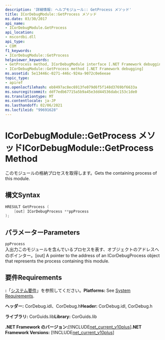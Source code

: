 ```yaml
---
description: '詳細情報: ヘルプモジュール:: GetProcess メソッド'
title: ICorDebugModule::GetProcess メソッド
ms.date: 03/30/2017
api_name:
- ICorDebugModule.GetProcess
api_location:
- mscordbi.dll
api_type:
- COM
f1_keywords:
- ICorDebugModule::GetProcess
helpviewer_keywords:
- GetProcess method, ICorDebugModule interface [.NET Framework debugging]
- ICorDebugModule::GetProcess method [.NET Framework debugging]
ms.assetid: 5e13446c-0271-446c-924a-9072c0e6eeae
topic_type:
- apiref
ms.openlocfilehash: eb8497ac8ec6913fe079d6f5f148d3769bf6633a
ms.sourcegitcommit: ddf7edb67715a5b9a45e3dd44536dabc153c1de0
ms.translationtype: MT
ms.contentlocale: ja-JP
ms.lasthandoff: 02/06/2021
ms.locfileid: "99691628"
---
```

# <a name="icordebugmodulegetprocess-method"></a><span data-ttu-id="12981-103">ICorDebugModule::GetProcess メソッド</span><span class="sxs-lookup"><span data-stu-id="12981-103">ICorDebugModule::GetProcess Method</span></span>

<span data-ttu-id="12981-104">このモジュールの格納プロセスを取得します。</span><span class="sxs-lookup"><span data-stu-id="12981-104">Gets the containing process of this module.</span></span>  
  
## <a name="syntax"></a><span data-ttu-id="12981-105">構文</span><span class="sxs-lookup"><span data-stu-id="12981-105">Syntax</span></span>  
  
```cpp  
HRESULT GetProcess (  
    [out] ICorDebugProcess **ppProcess  
);  
```  
  
## <a name="parameters"></a><span data-ttu-id="12981-106">パラメーター</span><span class="sxs-lookup"><span data-stu-id="12981-106">Parameters</span></span>  

 `ppProcess`  
 <span data-ttu-id="12981-107">入出力このモジュールを含んでいるプロセスを表す、オブジェクトのアドレスへのポインター。</span><span class="sxs-lookup"><span data-stu-id="12981-107">[out] A pointer to the address of an ICorDebugProcess object that represents the process containing this module.</span></span>  
  
## <a name="requirements"></a><span data-ttu-id="12981-108">要件</span><span class="sxs-lookup"><span data-stu-id="12981-108">Requirements</span></span>  

 <span data-ttu-id="12981-109">**:**「[システム要件](../../get-started/system-requirements.md)」を参照してください。</span><span class="sxs-lookup"><span data-stu-id="12981-109">**Platforms:** See [System Requirements](../../get-started/system-requirements.md).</span></span>  
  
 <span data-ttu-id="12981-110">**ヘッダー:** CorDebug.idl、CorDebug.h</span><span class="sxs-lookup"><span data-stu-id="12981-110">**Header:** CorDebug.idl, CorDebug.h</span></span>  
  
 <span data-ttu-id="12981-111">**ライブラリ:** CorGuids.lib</span><span class="sxs-lookup"><span data-stu-id="12981-111">**Library:** CorGuids.lib</span></span>  
  
 <span data-ttu-id="12981-112">**.NET Framework のバージョン:**[!INCLUDE[net_current_v10plus](../../../../includes/net-current-v10plus-md.md)]</span><span class="sxs-lookup"><span data-stu-id="12981-112">**.NET Framework Versions:** [!INCLUDE[net_current_v10plus](../../../../includes/net-current-v10plus-md.md)]</span></span>
